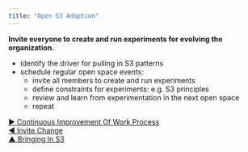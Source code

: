 ```yaml
---
title: "Open S3 Adoption"
---
```



**Invite everyone to create and run experiments for evolving the organization.**

-   identify the driver for pulling in S3 patterns
-   schedule regular open space events:
    -   invite all members to create and run experiments
    -   define constraints for experiments: e.g. S3 principles
    -   review and learn from experimentation in the next open space
    -   repeat


[&#9654; Continuous Improvement Of Work Process](continuous-improvement-of-work-process.html)<br/>[&#9664; Invite Change](invite-change.html)<br/>[&#9650; Bringing In S3](bringing-in-s3.html)

